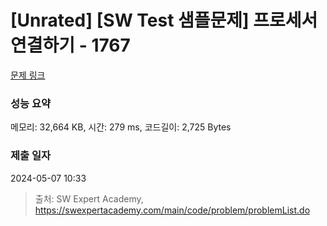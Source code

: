 # [Unrated] [SW Test 샘플문제] 프로세서 연결하기 - 1767 

[문제 링크](https://swexpertacademy.com/main/code/problem/problemDetail.do?contestProbId=AV4suNtaXFEDFAUf) 

### 성능 요약

메모리: 32,664 KB, 시간: 279 ms, 코드길이: 2,725 Bytes

### 제출 일자

2024-05-07 10:33



> 출처: SW Expert Academy, https://swexpertacademy.com/main/code/problem/problemList.do